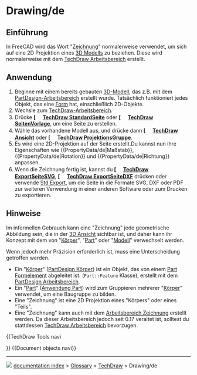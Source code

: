 # Drawing/de
## Einführung

In FreeCAD wird das Wort \"[Zeichnung](Drawing/de.md)\" normalerweise verwendet, um sich auf eine 2D Projektion eines [3D Modells](model/de.md) zu beziehen. Diese wird normalerweise mit dem [TechDraw Arbeitsbereich](TechDraw_Workbench/de.md) erstellt.

## Anwendung

1.  Beginne mit einem bereits gebauten [3D-Modell](model/de.md), das z.B. mit dem [PartDesign-Arbeitsbereich](PartDesign_Workbench/de.md) erstellt wurde. Tatsächlich funktioniert jedes Objekt, das eine [Form](Shape/de.md) hat, einschließlich 2D-Objekte.
2.  Wechsle zum [TechDraw-Arbeitsbereich](TechDraw_Workbench/de.md).
3.  Drücke **[<img src=images/TechDraw_PageDefault.svg style="width:16px"> [TechDraw StandardSeite](TechDraw_PageDefault/de.md)** oder **[<img src=images/TechDraw_PageTemplate.svg style="width:16px"> [TechDraw SeitenVorlage](TechDraw_PageTemplate/de.md)**, um eine Seite zu erstellen.
4.  Wähle das vorhandene Modell aus, und drücke dann **[<img src=images/TechDraw_View.svg style="width:16px"> [TechDraw Ansicht](TechDraw_View/de.md)** oder **[<img src=images/TechDraw_ProjectionGroup.svg style="width:16px"> [TechDraw ProjektionsGruppe](TechDraw_ProjectionGroup/de.md)**.
5.  Es wird eine 2D-Projektion auf der Seite erstellt.Du kannst nun ihre Eigenschaften wie {{PropertyData/de|Maßstab}}, {{PropertyData/de|Rotation}} und {{PropertyData/de|Richtung}} anpassen.
6.  Wenn die Zeichnung fertig ist, kannst du **[<img src=images/TechDraw_ExportPageSVG.svg style="width:16px"> [TechDraw ExportSeiteSVG](TechDraw_ExportPageSVG/de.md)**, **[<img src=images/TechDraw_ExportPageDXF.svg style="width:16px"> [TechDraw ExportSeiteDXF](TechDraw_ExportPageDXF/de.md)** drücken oder verwende [Std Export](Std_Export/de.md), um die Seite in die Formate SVG, DXF oder PDF zur weiteren Verwendung in einer anderen Software oder zum Drucken zu exportieren.

## Hinweise

Im informellen Gebrauch kann eine \"Zeichnung\" jede geometrische Abbildung sein, die in der [3D Ansicht](3D_view/de.md) sichtbar ist, und daher kann ihr Konzept mit dem von \"[Körper](Body/de.md)\", \"[Part](Part/de.md)\" oder \"[Modell](Model/de.md)\" verwechselt werden.

Wenn jedoch mehr Präzision erforderlich ist, muss eine Unterscheidung getroffen werden.

-   Ein \"[Körper](Body/de.md)\" ([PartDesign Körper](PartDesign_Body/de.md)) ist ein Objekt, das von einem [Part Formelement](Part_Feature/de.md) abgeleitet ist. (`Part::Feature` Klasse), erstellt mit dem [PartDesign Arbeitsbereich](PartDesign_Workbench/de.md).
-   Ein \"[Part](Part/de.md)\" ([Anwendung Part](App_Part/de.md)) wird zum Gruppieren mehrerer \"[Körper](Body/de.md)\" verwendet, um eine Baugruppe zu bilden.
-   Eine \"Zeichnung\" ist eine 2D Projektion eines \"Körpers\" oder eines \"Teils\".
-   Eine \"Zeichnung\" kann auch mit dem [Arbeitsbereich Zeichnung](Drawing_Workbench/de.md) erstellt werden. Da dieser Arbeitsbereich jedoch seit 0.17 veraltet ist, solltest du stattdessen [TechDraw Arbeitsbereich](TechDraw_Workbench/de.md) bevorzugen.


{{TechDraw Tools navi

}} {{Document objects navi}}



---
![](images/Right_arrow.png) [documentation index](../README.md) > [Glossary](Category_Glossary.md) > [TechDraw](Category_TechDraw.md) > Drawing/de
